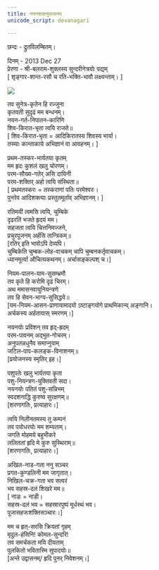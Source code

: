 ```yaml
---
title: नयनशक्त्युपासनम् 
unicode_script: devanagari

---
```


छन्दः \- द्रुतविलम्बितम्।

दिनम् \- 2013 Dec 27  
प्रेरणा \- श्री-बलराम-शुक्लस्य सुन्दरीनेत्रयोः पद्यम्  
\[ शृङ्गार-शान्त-रसौ च रति-भक्ति-भावौ लक्ष्यन्ताम्। \]  
  

[![](http://www.theroaringlions.com/uploads/Padmasambhava_with_Tsogyal.jpg)](http://www.theroaringlions.com/uploads/Padmasambhava_with_Tsogyal.jpg)

    
तव सुनेत्र-कृतेन हि रज्जुना  
कृतवती सुदृढं मम बन्धनम्।  
नयन-गर्त-निपातन-कारिणि  
शिव-किरात-भृता त्वयि राजते॥  
\[ शिव-किरात-भृता = आदिकिरातस्य शिवस्य भार्या।  
तस्याः‌ कान्ताकाये अभिज्ञानं वा आवहनम्। \]  
  
प्रथम-तस्कर-भार्यतया कृतम्  
मम हृदः‌ कुशलं खलु चोरणम्।  
परम-सौख्य-गतेर् असि दायिनी  
परम-शक्तिर् अहो त्वयि संस्थिता॥  
\[ प्रथमतस्करः = तस्कराणां पतिः परमेश्वरः।  
पुनरेव आदिशक्त्याः प्रस्तुतमूर्ताव् अभिज्ञानम्। \]  
  
रतिमयी त्वमसि त्वयि, चुम्बिके  
दृढरतिं भजते हृदयं मम।  
सहजता त्वयि चित्तनिमज्जने,  
प्रचुरपूजनम् अर्हसि तान्त्रिकम्॥  
\[रतिर् इति भावोऽपि देव्यपि।  
चुम्बिकेति चुम्बक-लोह-वाचकम् चापि चुम्बनकर्तृवाचकम्।  
ध्यानमूर्त्या औचित्यकथनम्। अर्चासङ्कल्पश् च।\]  
  
नियम-पालन-याम-सुसम्भ्रमौ  
तव कृते हि करोमि दृढं चिरम्।  
अथ ममासनवायुनियन्त्रणे  
तव हि सेवन-भाग्य-सुसिद्धये॥  
\[यम-नियम-आसन-प्राणायामादयो ऽष्टाङ्गयोगे प्राथमिकान्य् अङ्गानि।  
अर्चकस्य अर्हतायास् स्मरणम्।\]  
  
नयनयोः प्रविशन् तव हृद्-ह्रदम्  
परम-पावनम् अद्भुत-गोचरम्।  
अनुपतन्नधुनैव समाप्नुयाम्  
जटिल-पाप-कलङ्क-विनाशनम्॥  
\[प्रयोजनस्य स्मृतिर् इह।\]  
  
पशुपतेः‌ खलु भार्यतया कृता  
पशु-नियन्त्रण-युक्तिवती सदा।  
नयनयोः पतितं पशु-सन्निभम्  
स्वदशनाद्धि कुरुष्व सुरक्षणम्॥  
\[शरणागतिः, प्रत्याहारः।\]  
  
त्वयि निलीनतमस्य तु कम्पनं  
तव पयोधरयोः मम शम्यताम्।  
जगति मोहमये बहुभीकरे  
ललिततां हृदि मे कुरु सुस्थिराम्॥  
\[शरणागतिः, प्रत्याहारः।\]  
  
अखिल-नाड-गता ननु सञ्चर  
प्रगत-कुण्डलिनी मम जागृतात्।  
निखिल-चक्र-गता भव सत्वरं  
भव सहस्र-दलं शिखरे मम॥  
\[ नाडः = नाडी।  
सहस्र-दलं भव = सहस्रारपुष्पं मूर्धस्थं भव।  
पूजासहजःशक्तिसञ्चारः।\]  
  
मम च हृत्-सरसि क्रियतां गृहम्  
मृदुल-हंसिनि! कोमल-सुन्दरि!  
तव समर्चकता मयि दीयताम्  
पुलकितो भवितास्मि सुपादयोः॥  
\[अन्ते उद्वासनम्/ हृदि पुनर् निवेशनम्।\]
